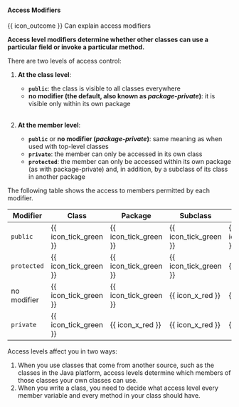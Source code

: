 <div id="title">

#### Access Modifiers

</div>

<span id="prereqs"></span>

<span id="outcomes">{{ icon_outcome }} Can explain access modifiers</span>

<div id="body">

**Access level modifiers determine whether other classes can use a particular field or invoke a particular method.**

There are two levels of access control:

1. **At the class level**:
   * **`public`**: the class is visible to all classes everywhere
   * **no modifier (the default, also known as _package-private_)**: it is visible only within its own package<br><br>

2. **At the member level**:
   * **`public`** or **no modifier (_package-private_)**: same meaning as when used with top-level classes
   * **`private`**: the member can only be accessed in its own class
   * **`protected`**: the member can only be accessed within its own package (as with package-private) and, in addition, by a subclass of its class in another package

The following table shows the access to members permitted by each modifier.

<div class="indented">

Modifier |	<tooltip content="whether the class itself has access to the member defined by the access level">Class</tooltip> |	<tooltip content="whether classes in the same package as the class (regardless of their parentage) have access to the member">Package</tooltip> |	<tooltip content="whether subclasses of the class declared outside this package have access to the member">Subclass</tooltip> |	<tooltip content="whether all classes have access to the member">World</tooltip>
--------------|-----------------------|-----------------------|-----------------------|----------------------
`public`	     | {{ icon_tick_green }} |	{{ icon_tick_green }} |	{{ icon_tick_green }} |	{{ icon_tick_green }}
`protected`	  | {{ icon_tick_green }} |	{{ icon_tick_green }} |	{{ icon_tick_green }} |	{{ icon_x_red }}
no modifier	  | {{ icon_tick_green }} |	{{ icon_tick_green }} |	{{ icon_x_red }}      |	{{ icon_x_red }}
`private`	    | {{ icon_tick_green }} |	{{ icon_x_red }}      |	{{ icon_x_red }}      |	{{ icon_x_red }}

</div>

Access levels affect you in two ways:
1. When you use classes that come from another source, such as the classes in the Java platform, access levels determine which members of those classes your own classes can use.
1. When you write a class, you need to decide what access level every member variable and every method in your class should have.

</div>

<div id="extras">
</div>